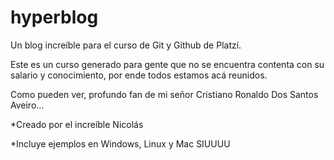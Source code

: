 # hyperblog
Un blog increíble para el curso de Git y Github de Platzi.

Este es un curso generado para gente que no se encuentra contenta con su salario y conocimiento, por ende todos estamos acá reunidos.

Como pueden ver, profundo fan de mi señor Cristiano Ronaldo Dos Santos Aveiro...

*Creado por el increíble Nicolás

*Incluye ejemplos en Windows, Linux y Mac
SIUUUU
